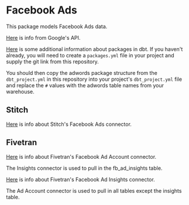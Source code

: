 # Facebook Ads

This package models Facebook Ads data.

[Here](https://developers.facebook.com/docs/marketing-api/using-the-api) is info
from Google's API.

[Here](https://docs.getdbt.com/docs/package-management) is some additional 
information about packages in dbt. If you haven't already, you will need to create
a `packages.yml` file in your project and supply the git link from this repository.

You should then copy the adwords package structure from the `dbt_project.yml` in
this repository into your project's `dbt_project.yml` file and replace the `#`
values with the adwords table names from your warehouse.

## Stitch

[Here](https://www.stitchdata.com/docs/integrations/saas/facebook-ads) 
is info about Stitch's Facebook Ads connector.

## Fivetran

[Here](https://fivetran.com/docs/applications/facebook-ad-account) 
is info about Fivetran's Facebook Ad Account connector.

The Insights connector is used to pull in the fb_ad_insights table.

[Here](https://fivetran.com/docs/applications/facebook-ads-insights) 
is info about Fivetran's Facebook Ad Insights connector.

The Ad Account connector is used to pull in all tables except the insights table.